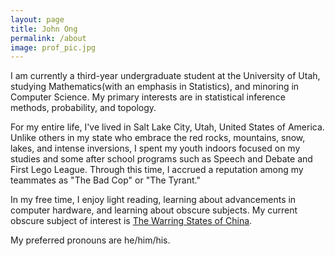 ```yaml
---
layout: page
title: John Ong
permalink: /about
image: prof_pic.jpg
---
```


I am currently a third-year undergraduate student at the University of Utah, studying Mathematics(with an emphasis in Statistics), and minoring in Computer Science. My primary interests are in statistical inference methods, probability, and topology. 

For my entire life, I've lived in Salt Lake City, Utah, United States of America. Unlike others in my state who embrace the red rocks, mountains, snow, lakes, and intense inversions, I spent my youth indoors focused on my studies and some after school programs such as Speech and Debate and First Lego League. Through this time, I accrued a reputation among my teammates as "The Bad Cop" or "The Tyrant." 

In my free time, I enjoy light reading, learning about advancements in computer hardware, and learning about obscure subjects. My current obscure subject of interest is [The Warring States of China](https://en.wikipedia.org/wiki/Warring_States_period).

My preferred pronouns are he/him/his.
